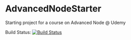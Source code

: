 # AdvancedNodeStarter

Starting project for a course on Advanced Node @ Udemy

Build Status:
[![Build Status](https://travis-ci.org/izolotarev/NodeAdvanced.svg?branch=master)](https://travis-ci.org/izolotarev/NodeAdvanced)
